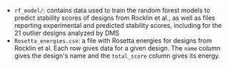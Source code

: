 * `rf_model/`: contains data used to train the random forest models to predict stability scores of designs from Rocklin et al., as well as files reporting experimental and predicted stability scores, including for the 21 outlier designs analyzed by DMS
* `Rosetta_energies.csv`: a file with Rosetta energies for designs from Rocklin et al. Each row gives data for a given design. The `name` column gives the design's name and the `total_score` column gives its energy.
